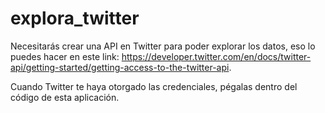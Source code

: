 # explora_twitter

Necesitarás crear una API en Twitter para poder explorar los datos, eso lo puedes hacer en este link: https://developer.twitter.com/en/docs/twitter-api/getting-started/getting-access-to-the-twitter-api. 

Cuando Twitter te haya otorgado las credenciales, pégalas dentro del código de esta aplicación.
